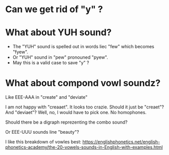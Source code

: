 # Can we get rid of "y" ?

# What about YUH sound?

* The "YUH" sound is spelled out in words liec "few" which becomes "fyew".
* Or "YUH" sound in "pew" pronouned "pyew".
* May this is a valid case to save "y" ?

# What about compond vowl soundz?

Like EEE-AAA in "create" and "deviate"

I am not happy with "creaaet". It looks too crazie. Should it just be "creaet"? And "deviaet"? Well, no, I would have to pick one. No homophones.

Should there be a digraph reprezenting the combo sound?

Or EEE-UUU sounds line "beauty"?

I like this breakdown of vowles best: https://englishphonetics.net/english-phonetics-academy/the-20-vowels-sounds-in-English-with-examples.html
